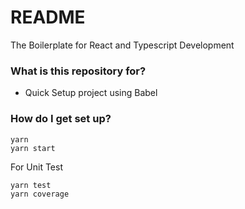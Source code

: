 # README

The Boilerplate for React and Typescript Development

### What is this repository for?

- Quick Setup project using Babel

### How do I get set up?

```
yarn
yarn start
```

For Unit Test

```
yarn test
yarn coverage
```
